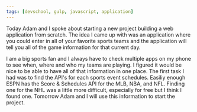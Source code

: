 ```yaml
---
tags: [devschool, gulp, javascript, application]
---
```


Today Adam and I spoke about starting a new project building a web application from scratch. The idea I came up with was an application where you could enter in all of your favorite sports teams and the application will tell you all of the game information for that current day.

I am a big sports fan and I always have to check multiple apps on my phone to see when, where and who my teams are playing. I figured it would be nice to be able to have all of that information in one place. The first task I had was to find the API's for each sports event schedules. Easiliy enough ESPN has the Score & Schedules API for the MLB, NBA, and NFL. Finding one for the NHL was a little more difficult, especially for free but I think I found one. Tomorrow Adam and I will use this information to start the project. 

